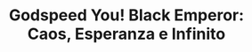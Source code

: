 ---
layout: post
title: "Godspeed You! Black Emperor: Caos, Esperanza e Infinito"
external_url: https://tintaenlascintas.co/post/gybe
category: "Tinta en las Cintas"
---
